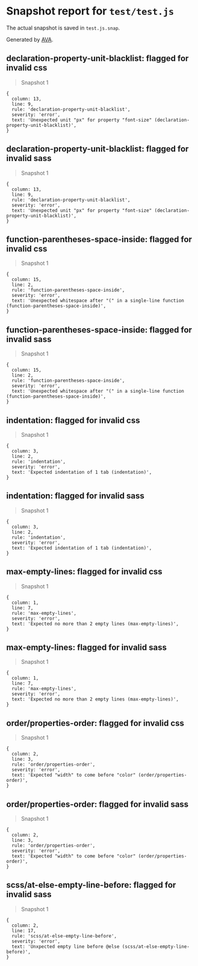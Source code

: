 # Snapshot report for `test/test.js`

The actual snapshot is saved in `test.js.snap`.

Generated by [AVA](https://ava.li).

## declaration-property-unit-blacklist: flagged for invalid css

> Snapshot 1

    {
      column: 13,
      line: 9,
      rule: 'declaration-property-unit-blacklist',
      severity: 'error',
      text: 'Unexpected unit "px" for property "font-size" (declaration-property-unit-blacklist)',
    }

## declaration-property-unit-blacklist: flagged for invalid sass

> Snapshot 1

    {
      column: 13,
      line: 9,
      rule: 'declaration-property-unit-blacklist',
      severity: 'error',
      text: 'Unexpected unit "px" for property "font-size" (declaration-property-unit-blacklist)',
    }

## function-parentheses-space-inside: flagged for invalid css

> Snapshot 1

    {
      column: 15,
      line: 2,
      rule: 'function-parentheses-space-inside',
      severity: 'error',
      text: 'Unexpected whitespace after "(" in a single-line function (function-parentheses-space-inside)',
    }

## function-parentheses-space-inside: flagged for invalid sass

> Snapshot 1

    {
      column: 15,
      line: 2,
      rule: 'function-parentheses-space-inside',
      severity: 'error',
      text: 'Unexpected whitespace after "(" in a single-line function (function-parentheses-space-inside)',
    }

## indentation: flagged for invalid css

> Snapshot 1

    {
      column: 3,
      line: 2,
      rule: 'indentation',
      severity: 'error',
      text: 'Expected indentation of 1 tab (indentation)',
    }

## indentation: flagged for invalid sass

> Snapshot 1

    {
      column: 3,
      line: 2,
      rule: 'indentation',
      severity: 'error',
      text: 'Expected indentation of 1 tab (indentation)',
    }

## max-empty-lines: flagged for invalid css

> Snapshot 1

    {
      column: 1,
      line: 7,
      rule: 'max-empty-lines',
      severity: 'error',
      text: 'Expected no more than 2 empty lines (max-empty-lines)',
    }

## max-empty-lines: flagged for invalid sass

> Snapshot 1

    {
      column: 1,
      line: 7,
      rule: 'max-empty-lines',
      severity: 'error',
      text: 'Expected no more than 2 empty lines (max-empty-lines)',
    }

## order/properties-order: flagged for invalid css

> Snapshot 1

    {
      column: 2,
      line: 3,
      rule: 'order/properties-order',
      severity: 'error',
      text: 'Expected "width" to come before "color" (order/properties-order)',
    }

## order/properties-order: flagged for invalid sass

> Snapshot 1

    {
      column: 2,
      line: 3,
      rule: 'order/properties-order',
      severity: 'error',
      text: 'Expected "width" to come before "color" (order/properties-order)',
    }

## scss/at-else-empty-line-before: flagged for invalid sass

> Snapshot 1

    {
      column: 2,
      line: 17,
      rule: 'scss/at-else-empty-line-before',
      severity: 'error',
      text: 'Unxpected empty line before @else (scss/at-else-empty-line-before)',
    }
